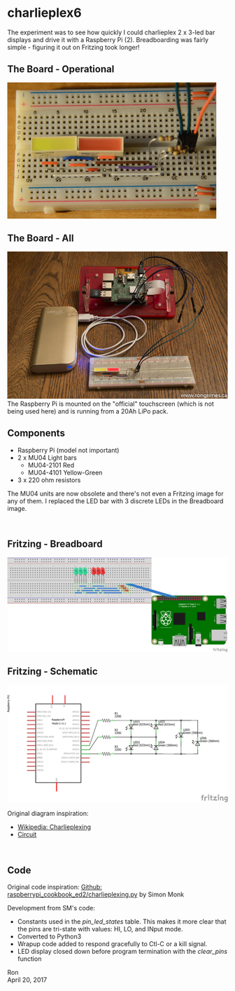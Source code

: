 # charlieplex6

The experiment was to see how quickly I could charlieplex 2 x 3-led bar displays and drive it with a Raspberry Pi (2). Breadboarding was fairly simple - figuring it out on Fritzing took longer!

## The Board - Operational

![ezgif.com-1.gif](https://github.com/rongrimes/charlieplex6/blob/master/images/ezgif.com-1.gif)
  
## The Board - All

![Charlieplex6-9907.jpg](https://github.com/rongrimes/charlieplex6/blob/master/images/Charlieplex6-9907.jpg)  
The Raspberry Pi is mounted on the "official" touchscreen (which is not being used here) and is running from a 20Ah LiPo pack.

## Components
* Raspberry Pi (model not important)
* 2 x MU04 Light bars
  * MU04-2101 Red
  * MU04-4101 Yellow-Green
* 3 x 220 ohm resistors

The MU04 units are now obsolete and there's not even a Fritzing image for any of them. I replaced the LED bar with 3 discrete LEDs in the Breadboard image.

&nbsp;  

## Fritzing - Breadboard

![charlieplexing6-3_bb.png](https://github.com/rongrimes/charlieplex6/blob/master/images/charlieplexing6-3_bb.png)

## Fritzing - Schematic

![charlieplexing6-3_schem.png](https://github.com/rongrimes/charlieplex6/blob/master/images/charlieplexing6-3_schem.png)

Original diagram inspiration:
* [Wikipedia: Charlieplexing](https://en.wikipedia.org/wiki/Charlieplexing)
* [Circuit](https://upload.wikimedia.org/wikipedia/commons/thumb/3/3d/3-pin_Charlieplexing_with_common_resistors.svg/330px-3-pin_Charlieplexing_with_common_resistors.svg.png)

&nbsp;  

## Code

Original code inspiration: [Github: raspberrypi_cookbook_ed2/charlieplexing.py](https://github.com/simonmonk/raspberrypi_cookbook_ed2/blob/master/charlieplexing.py) by Simon Monk  

Development from SM's code:
  * Constants used in the _pin_led_states_ table. This makes it more clear that the pins are tri-state with values: HI, LO, and INput mode.
  * Converted to Python3
  * Wrapup code added to respond gracefully to Ctl-C or a kill signal.
  * LED display closed down before program termination with the _clear_pins_ function

Ron  
April 20, 2017


